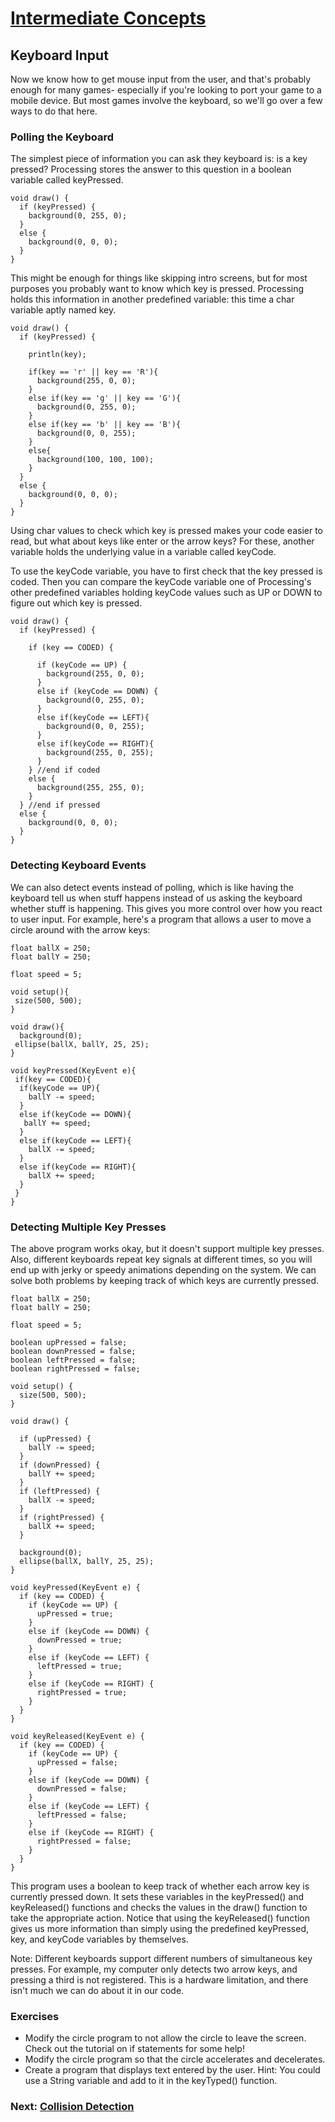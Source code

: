 #  [Intermediate Concepts](index.jsp)

## Keyboard Input

Now we know how to get mouse input from the user, and that's probably enough
for many games- especially if you're looking to port your game to a mobile
device. But most games involve the keyboard, so we'll go over a few ways to do
that here.

### Polling the Keyboard

The simplest piece of information you can ask they keyboard is: is a key
pressed? Processing stores the answer to this question in a boolean variable
called keyPressed.

    
    
    void draw() {
      if (keyPressed) {
        background(0, 255, 0);
      } 
      else {
        background(0, 0, 0);
      }
    }
    

This might be enough for things like skipping intro screens, but for most
purposes you probably want to know which key is pressed. Processing holds this
information in another predefined variable: this time a char variable aptly
named key.

    
    
    void draw() {
      if (keyPressed) {
        
        println(key);
        
        if(key == 'r' || key == 'R'){
          background(255, 0, 0);
        }
        else if(key == 'g' || key == 'G'){
          background(0, 255, 0);
        }
        else if(key == 'b' || key == 'B'){
          background(0, 0, 255);
        }
        else{
          background(100, 100, 100);
        }
      } 
      else {
        background(0, 0, 0);
      }
    }
    

Using char values to check which key is pressed makes your code easier to
read, but what about keys like enter or the arrow keys? For these, another
variable holds the underlying value in a variable called keyCode.

To use the keyCode variable, you have to first check that the key pressed is
coded. Then you can compare the keyCode variable one of Processing's other
predefined variables holding keyCode values such as UP or DOWN to figure out
which key is pressed.

    
    
    void draw() {
      if (keyPressed) {
    
        if (key == CODED) {
          
          if (keyCode == UP) {
            background(255, 0, 0);
          } 
          else if (keyCode == DOWN) {
            background(0, 255, 0);
          }
          else if(keyCode == LEFT){
            background(0, 0, 255);
          }
          else if(keyCode == RIGHT){
            background(255, 0, 255);
          }
        } //end if coded
        else {
          background(255, 255, 0);
        }
      } //end if pressed
      else {
        background(0, 0, 0);
      }
    }
    
    

### Detecting Keyboard Events

We can also detect events instead of polling, which is like having the
keyboard tell us when stuff happens instead of us asking the keyboard whether
stuff is happening. This gives you more control over how you react to user
input. For example, here's a program that allows a user to move a circle
around with the arrow keys:

    
    
    float ballX = 250;
    float ballY = 250;
    
    float speed = 5;
    
    void setup(){
     size(500, 500); 
    }
    
    void draw(){
      background(0);
     ellipse(ballX, ballY, 25, 25);
    } 
    
    void keyPressed(KeyEvent e){
     if(key == CODED){
      if(keyCode == UP){
        ballY -= speed;
      }
      else if(keyCode == DOWN){
       ballY += speed; 
      }
      else if(keyCode == LEFT){
        ballX -= speed;
      }
      else if(keyCode == RIGHT){
        ballX += speed;
      }
     } 
    }
    
    

### Detecting Multiple Key Presses

The above program works okay, but it doesn't support multiple key presses.
Also, different keyboards repeat key signals at different times, so you will
end up with jerky or speedy animations depending on the system. We can solve
both problems by keeping track of which keys are currently pressed.

    
    
    
    float ballX = 250;
    float ballY = 250;
    
    float speed = 5;
    
    boolean upPressed = false;
    boolean downPressed = false;
    boolean leftPressed = false;
    boolean rightPressed = false;
    
    void setup() {
      size(500, 500);
    }
    
    void draw() {
    
      if (upPressed) {
        ballY -= speed;
      }
      if (downPressed) {
        ballY += speed;
      }
      if (leftPressed) {
        ballX -= speed;
      }
      if (rightPressed) {
        ballX += speed;
      }
    
      background(0);
      ellipse(ballX, ballY, 25, 25);
    } 
    
    void keyPressed(KeyEvent e) {
      if (key == CODED) {
        if (keyCode == UP) {
          upPressed = true;
        }
        else if (keyCode == DOWN) {
          downPressed = true;
        }
        else if (keyCode == LEFT) {
          leftPressed = true;
        }
        else if (keyCode == RIGHT) {
          rightPressed = true;
        }
      }
    }
    
    void keyReleased(KeyEvent e) {
      if (key == CODED) {
        if (keyCode == UP) {
          upPressed = false;
        }
        else if (keyCode == DOWN) {
          downPressed = false;
        }
        else if (keyCode == LEFT) {
          leftPressed = false;
        }
        else if (keyCode == RIGHT) {
          rightPressed = false;
        }
      }
    }
    
    
    

This program uses a boolean to keep track of whether each arrow key is
currently pressed down. It sets these variables in the keyPressed() and
keyReleased() functions and checks the values in the draw() function to take
the appropriate action. Notice that using the keyReleased() function gives us
more information than simply using the predefined keyPressed, key, and keyCode
variables by themselves.

Note: Different keyboards support different numbers of simultaneous key
presses. For example, my computer only detects two arrow keys, and pressing a
third is not registered. This is a hardware limitation, and there isn't much
we can do about it in our code.

### Exercises

  * Modify the circle program to not allow the circle to leave the screen. Check out the tutorial on if statements for some help!
  * Modify the circle program so that the circle accelerates and decelerates.
  * Create a program that displays text entered by the user. Hint: You could use a String variable and add to it in the keyTyped() function.

###  Next: [Collision Detection](CollisionDetection.jsp)
